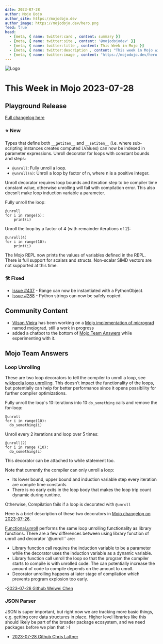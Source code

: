 ```yaml
---
date: 2023-07-28
author: Mojo Dojo
author_site: https://mojodojo.dev
author_image: https://mojodojo.dev/hero.png
feed: true
head:
  - [meta, { name: twitter:card , content: summary }]
  - [meta, { name: twitter:site , content: '@mojodojodev' }]
  - [meta, { name: twitter:title , content: This Week in Mojo }]
  - [meta, { name: twitter:description , content: "This week in Mojo with language updates, community content, and everything else related to Mojo" }]
  - [meta, { name: twitter:image , content: "https://mojodojo.dev/hero.png" }]
---
```


![Logo](/hero.png)

# This Week in Mojo 2023-07-28

## Playground Release
[Full changelog here](https://docs.modular.com/mojo/changelog.html#july-2023)

### ⭐️ New
Types that define both `__getitem__` and `__setitem__` (i.e. where sub-scripting instances creates computed LValues) can now be indexed in parameter expressions.
Unroll decorator for loops with constant bounds and steps:

- `@unroll`: Fully unroll a loop.
- `@unroll(n)`: Unroll a loop by factor of n, where n is a positive integer.

Unroll decorator requires loop bounds and iteration step to be compiler time constant value, otherwise unrolling will fail with compilation error. This also doesn’t make loop induction variable a parameter.

Fully unroll the loop:
```mojo
@unroll
for i in range(5):
    print(i)
```

Unroll the loop by a factor of 4 (with remainder iterations of 2):
```mojo
@unroll(4)
for i in range(10):
    print(i)
```

The Mojo REPL now prints the values of variables defined in the REPL. There is full support for scalars and structs. Non-scalar SIMD vectors are not supported at this time.
### 🛠️ Fixed
- [Issue #437](https://github.com/modularml/mojo/issues/437) - Range can now be instantiated with a PythonObject.
- [Issue #288](https://github.com/modularml/mojo/issues/288) - Python strings can now be safely copied.

## Community Content
- [Vilson Vieira](https://github.com/automata) has been working on a [Mojo implementation of micrograd named mojograd](https://github.com/automata/mojograd), still a work in progress
- added a chatbot to the bottom of [Mojo Team Answers](/mojo-team-answers.html#mojo-chatbot) while experimenting with it.

## Mojo Team Answers

### Loop Unrolling
These are two loop decorators to tell the compiler to unroll a loop, see [wikipedia loop unrolling](https://en.wikipedia.org/wiki/Loop_unrolling). This doesn't impact the functionality of the loops, but potentially can help for better performance since it opens possibility for further compiler optimizations.

Fully unroll the loop's 10 iterations into 10 `do_something` calls and remove the for-loop:
```mojo
@unroll 
for i in range(10):
  do_something(i)
```

Unroll every 2 iterations and loop over 5 times:
```mojo
@unroll(2)
for i in range (10):
  do_something(i)
```
This decorator can be attached to while statement too.

Note that currently the compiler can only unroll a loop:

- Its lower bound, upper bound and induction variable step every iteration are compile time constants
- There is no early exits in the loop body that makes the loop trip count dynamic during runtime.

Otherwise, Compilation fails if a loop is decorated with `@unroll`

Here is a brief description of these two decorators in [Mojo changelog on 2023-07-26](https://docs.modular.com/mojo/changelog.html#july-2023).

[Functional.unroll](https://docs.modular.com/mojo/MojoStdlib/Functional.html#unroll) performs the same loop unrolling functionality as library functions. There are a few differences between using library function of unroll and decorator `@unroll`` are:

- Library function call requires the induction variable to be a parameter while the decorator uses the induction variable as a dynamic variable.
- Library function call unroll the loop so that the program the compiler starts to compile is with unrolled code. The can potentially increase the amount of code to compile depends on the amount to unroll.
- Decorator unrolling happens at later stage of compilation which prevents program explosion too early.

-[2023-07-28 Github Weiwei Chen](https://github.com/modularml/mojo/discussions/482#discussioncomment-6581104)

### JSON Parser
JSON is super important, but right now we are tracking more basic things, e.g. getting core data structures in place. Higher level libraries like this should likely be part of the broader package ecosystem, and we need packages before we plan that :-)

- [2023-07-28 Github Chris Lattner](https://github.com/modularml/mojo/issues/478#issuecomment-1654623649)
